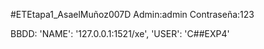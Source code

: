 #ETEtapa1_AsaelMuñoz007D
Admin:admin
Contraseña:123

BBDD:
'NAME': '127.0.0.1:1521/xe',
        'USER': 'C##EXP4'